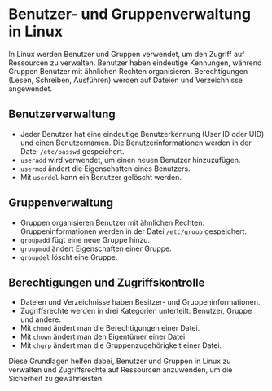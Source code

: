 # Benutzer- und Gruppenverwaltung in Linux

In Linux werden Benutzer und Gruppen verwendet, um den Zugriff auf Ressourcen zu verwalten. Benutzer haben eindeutige Kennungen, während Gruppen Benutzer mit ähnlichen Rechten organisieren. Berechtigungen (Lesen, Schreiben, Ausführen) werden auf Dateien und Verzeichnisse angewendet.

## Benutzerverwaltung

- Jeder Benutzer hat eine eindeutige Benutzerkennung (User ID oder UID) und einen Benutzernamen. Die Benutzerinformationen werden in der Datei `/etc/passwd` gespeichert.
- `useradd` wird verwendet, um einen neuen Benutzer hinzuzufügen.
- `usermod` ändert die Eigenschaften eines Benutzers.
- Mit `userdel` kann ein Benutzer gelöscht werden.


## Gruppenverwaltung

- Gruppen organisieren Benutzer mit ähnlichen Rechten. Gruppeninformationen werden in der Datei `/etc/group` gespeichert.
- `groupadd` fügt eine neue Gruppe hinzu.
- `groupmod` ändert Eigenschaften einer Gruppe.
- `groupdel` löscht eine Gruppe.


## Berechtigungen und Zugriffskontrolle

- Dateien und Verzeichnisse haben Besitzer- und Gruppeninformationen.
- Zugriffsrechte werden in drei Kategorien unterteilt: Benutzer, Gruppe und andere.
- Mit `chmod` ändert man die Berechtigungen einer Datei.
- Mit `chown` ändert man den Eigentümer einer Datei.
- Mit `chgrp` ändert man die Gruppenzugehörigkeit einer Datei.

Diese Grundlagen helfen dabei, Benutzer und Gruppen in Linux zu verwalten und Zugriffsrechte auf Ressourcen anzuwenden, um die Sicherheit zu gewährleisten.
